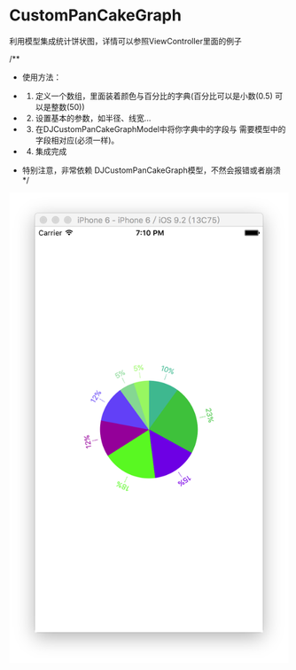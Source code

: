 # CustomPanCakeGraph
利用模型集成统计饼状图，详情可以参照ViewController里面的例子

/**
*  使用方法：
*  1. 定义一个数组，里面装着颜色与百分比的字典(百分比可以是小数(0.5) 可以是整数(50))
*  2. 设置基本的参数，如半径、线宽...
*  3. 在DJCustomPanCakeGraphModel中将你字典中的字段与  需要模型中的字段相对应(必须一样)。
*  4. 集成完成

*  特别注意，非常依赖 DJCustomPanCakeGraph模型，不然会报错或者崩溃
*/


![image](https://github.com/JoeanZhou/CustomPanCakeGraph/blob/master/Sector%20(饼状图)/统计图图片.png)
